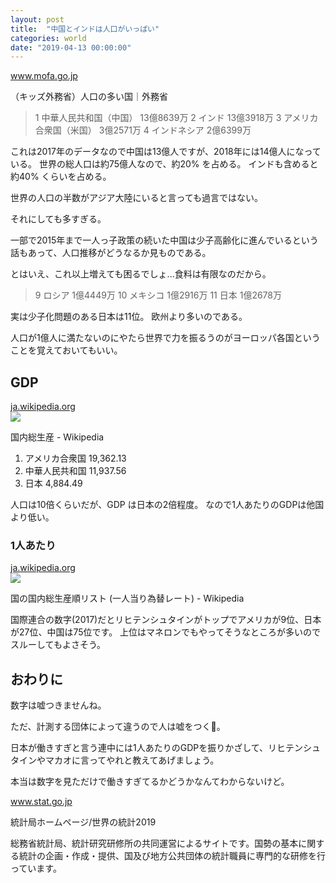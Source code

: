 ```yaml
---
layout: post
title:  "中国とインドは人口がいっぱい"
categories: world
date: "2019-04-13 00:00:00"
---
```


<div class="card">
  <a href="https://www.mofa.go.jp/mofaj/kids/ranking/jinko_o.html"></a>
  <div class="card__header">
    <a href="https://www.mofa.go.jp/mofaj/kids/ranking/jinko_o.html">www.mofa.go.jp</a>
  </div>
  <div class="card__image">
    <img src="">
  </div>
  <div class="card__title">
    <p>（キッズ外務省）人口の多い国｜外務省</p>
  </div>
  <div class="card__description">
    <p></p>
  </div>
</div>

> 1	中華人民共和国（中国）	13億8639万
> 2	インド	13億3918万
> 3	アメリカ合衆国（米国）	3億2571万
> 4	インドネシア	2億6399万

これは2017年のデータなので中国は13億人ですが、2018年には14億人になっている。
世界の総人口は約75億人なので、約20% を占める。
インドも含めると 約40% くらいを占める。

世界の人口の半数がアジア大陸にいると言っても過言ではない。

それにしても多すぎる。

一部で2015年まで一人っ子政策の続いた中国は少子高齢化に進んでいるという話もあって、人口推移がどうなるか見ものである。

とはいえ、これ以上増えても困るでしょ...食料は有限なのだから。

> 9	ロシア	1億4449万
> 10	メキシコ	1億2916万
> 11	日本	1億2678万

実は少子化問題のある日本は11位。
欧州より多いのである。

人口が1億人に満たないのにやたら世界で力を振るうのがヨーロッパ各国ということを覚えておいてもいい。

## GDP

<div class="card">
  <a href="https://ja.wikipedia.org/wiki/%E5%9B%BD%E5%86%85%E7%B7%8F%E7%94%9F%E7%94%A3#%E5%90%84%E5%9B%BD%E3%81%AE%E5%90%8D%E7%9B%AE%E5%9B%BD%E5%86%85%E7%B7%8F%E7%94%9F%E7%94%A3%E9%A0%86%E3%83%AA%E3%82%B9%E3%83%88"></a>
  <div class="card__header">
    <a href="https://ja.wikipedia.org/wiki/%E5%9B%BD%E5%86%85%E7%B7%8F%E7%94%9F%E7%94%A3#%E5%90%84%E5%9B%BD%E3%81%AE%E5%90%8D%E7%9B%AE%E5%9B%BD%E5%86%85%E7%B7%8F%E7%94%9F%E7%94%A3%E9%A0%86%E3%83%AA%E3%82%B9%E3%83%88">ja.wikipedia.org</a>
  </div>
  <div class="card__image">
    <img src="https://upload.wikimedia.org/wikipedia/commons/thumb/8/86/Gdp_nominal_and_ppp_2005_world_map_single_colour.png/1200px-Gdp_nominal_and_ppp_2005_world_map_single_colour.png">
  </div>
  <div class="card__title">
    <p>国内総生産 - Wikipedia</p>
  </div>
  <div class="card__description">
    <p></p>
  </div>
</div>


1. アメリカ合衆国 19,362.13
2. 中華人民共和国 11,937.56
3. 日本 4,884.49

人口は10倍くらいだが、GDP は日本の2倍程度。
なので1人あたりのGDPは他国より低い。

### 1人あたり

<div class="card">
  <a href="https://ja.wikipedia.org/wiki/%E5%9B%BD%E3%81%AE%E5%9B%BD%E5%86%85%E7%B7%8F%E7%94%9F%E7%94%A3%E9%A0%86%E3%83%AA%E3%82%B9%E3%83%88_(%E4%B8%80%E4%BA%BA%E5%BD%93%E3%82%8A%E7%82%BA%E6%9B%BF%E3%83%AC%E3%83%BC%E3%83%88)"></a>
  <div class="card__header">
    <a href="https://ja.wikipedia.org/wiki/%E5%9B%BD%E3%81%AE%E5%9B%BD%E5%86%85%E7%B7%8F%E7%94%9F%E7%94%A3%E9%A0%86%E3%83%AA%E3%82%B9%E3%83%88_(%E4%B8%80%E4%BA%BA%E5%BD%93%E3%82%8A%E7%82%BA%E6%9B%BF%E3%83%AC%E3%83%BC%E3%83%88)">ja.wikipedia.org</a>
  </div>
  <div class="card__image">
    <img src="https://upload.wikimedia.org/wikipedia/commons/thumb/b/b2/GDP_per_capita_%28nominal%29_2015.png/1200px-GDP_per_capita_%28nominal%29_2015.png">
  </div>
  <div class="card__title">
    <p>国の国内総生産順リスト (一人当り為替レート) - Wikipedia</p>
  </div>
  <div class="card__description">
    <p></p>
  </div>
</div>

国際連合の数字(2017)だとリヒテンシュタインがトップでアメリカが9位、日本が27位、中国は75位です。
上位はマネロンでもやってそうなところが多いのでスルーしてもよさそう。

## おわりに

数字は嘘つきませんね。

ただ、計測する団体によって違うので人は嘘をつく。

日本が働きすぎと言う連中には1人あたりのGDPを振りかざして、リヒテンシュタインやマカオに言ってやれと教えてあげましょう。

本当は数字を見ただけで働きすぎてるかどうかなんてわからないけど。

<div class="card">
  <a href="https://www.stat.go.jp/data/sekai/0116.html"></a>
  <div class="card__header">
    <a href="https://www.stat.go.jp/data/sekai/0116.html">www.stat.go.jp</a>
  </div>
  <div class="card__image">
    <img src="">
  </div>
  <div class="card__title">
    <p>統計局ホームページ/世界の統計2019</p>
  </div>
  <div class="card__description">
    <p>総務省統計局、統計研究研修所の共同運営によるサイトです。国勢の基本に関する統計の企画・作成・提供、国及び地方公共団体の統計職員に専門的な研修を行っています。</p>
  </div>
</div>
    
